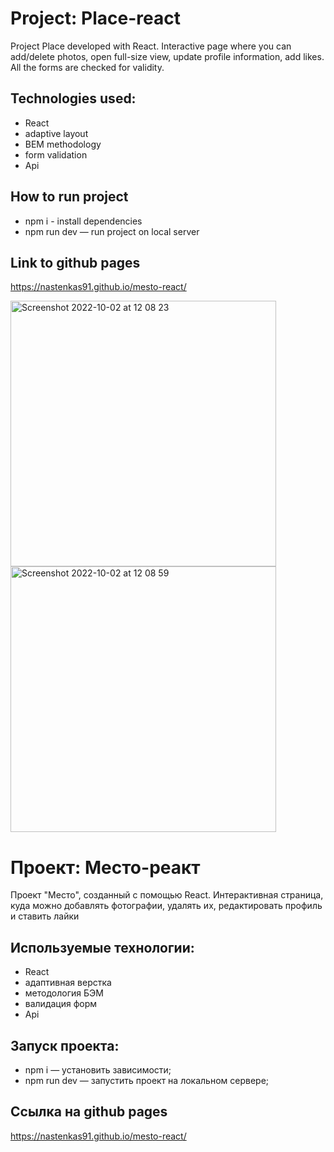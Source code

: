 # Project: Place-react
Project Place developed with React. Interactive page where you can add/delete photos, open full-size view,
update profile information, add likes. All the forms are checked for validity. 

## Technologies used:
* React
* adaptive layout
* BEM methodology
* form validation
* Api

## How to run project
* npm i - install dependencies
* npm run dev — run project on local server

## Link to github pages
https://nastenkas91.github.io/mesto-react/

<img width="425" alt="Screenshot 2022-10-02 at 12 08 23" src="https://user-images.githubusercontent.com/56136113/193446843-3ee704af-0281-4674-af29-95bbed3c79a0.png">
<img width="425" alt="Screenshot 2022-10-02 at 12 08 59" src="https://user-images.githubusercontent.com/56136113/193446848-12eb7542-d637-4453-b763-c8000e847d58.png">

# Проект: Место-реакт
Проект "Место", созданный с помощью React. Интерактивная страница, куда можно добавлять фотографии, удалять их, редактировать профиль и ставить лайки

## Используемые технологии:
* React
* адаптивная верстка
* методология БЭМ
* валидация форм
* Api

## Запуск проекта:
* npm i — установить зависимости;
* npm run dev — запустить проект на локальном сервере;

## Ссылка на github pages
https://nastenkas91.github.io/mesto-react/
